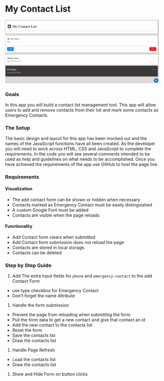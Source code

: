 # My Contact List

![contact-mock](resources/mock.png)

### Goals

In this app you will build a contact list management tool. This app will allow users to add and remove contacts from their list and mark some contacts as Emergency Contacts.

### The Setup

The basic design and layout for this app has been mocked out and the names of the JavaScript functions have all been created. As the developer you will need to work across HTML, CSS and JavaScript to complete the requirements. In the code you will see several comments intended to be used as help and guidelines on what needs to be accomplished. Once you have achieved the requirements of the app use GitHub to host the page live.

### Requirements

#### Visualization

- The add contact form can be shown or hidden when necessary
- Contacts marked as Emergency Contact must be easily distinguished
- A custom Google Font must be added
- Contacts are visible when the page reloads

#### Functionality

- Add Contact form clears when submitted
- Add Contact form submission does not reload the page
- Contacts are stored in local storage.
- Contacts can be deleted

### Step by Step Guide

1. Add The extra input fields for `phone` and `emergency-contact` to the add Contact Form

- use type checkbox for Emergency Contact
- Don't forget the name Attribute

1. Handle the form submission

- Prevent the page from reloading when submitting the form
- Pull the form data to get a new contact and give that contact an id
- Add the new contact to the contacts list
- Reset the form
- Save the contacts list
- Draw the contacts list

1. Handle Page Refresh

- Load the contacts list
- Draw the contacts list

1. Show and Hide Form on button clicks
